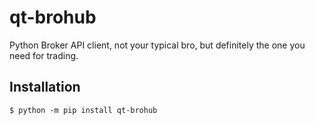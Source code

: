 # qt-brohub
Python Broker API client, not your typical bro, but definitely the one you need for trading.

## Installation

```shell
$ python -m pip install qt-brohub
```
